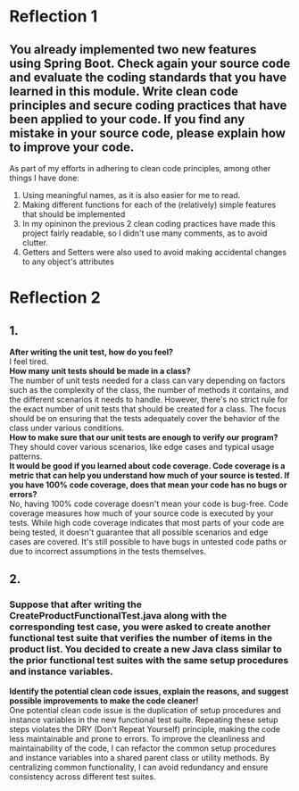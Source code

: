 # Reflection 1
## You already implemented two new features using Spring Boot. Check again your source code and evaluate the coding standards that you have learned in this module. Write clean code principles and secure coding practices that have been applied to your code.  If you find any mistake in your source code, please explain how to improve your code.
As part of my efforts in adhering to clean code principles, among other things I have done:
1. Using meaningful names, as it is also easier for me to read.
2. Making different functions for each of the (relatively) simple features that should be implemented
3. In my opininon the previous 2 clean coding practices have made this project fairly readable, so I didn't use many comments, as to avoid clutter.
4. Getters and Setters were also used to avoid making accidental changes to any object's attributes

# Reflection 2
## 1.
**After writing the unit test, how do you feel?** \
I feel tired. \
**How many unit tests should be made in a class?** \
The number of unit tests needed for a class can vary depending on factors such as the complexity of the class, the number of methods it contains, and the different scenarios it needs to handle. However, there's no strict rule for the exact number of unit tests that should be created for a class. The focus should be on ensuring that the tests adequately cover the behavior of the class under various conditions. \
**How to make sure that our unit tests are enough to verify our program?** \
They should cover various scenarios, like edge cases and typical usage patterns. \
**It would be good if you learned about code coverage. Code coverage is a metric that can help you understand how much of your source is tested. If you have 100% code coverage, does that mean your code has no bugs or errors?** \
No, having 100% code coverage doesn't mean your code is bug-free. Code coverage measures how much of your source code is executed by your tests. While high code coverage indicates that most parts of your code are being tested, it doesn't guarantee that all possible scenarios and edge cases are covered. It's still possible to have bugs in untested code paths or due to incorrect assumptions in the tests themselves.

## 2.
### Suppose that after writing the CreateProductFunctionalTest.java along with the corresponding test case, you were asked to create another functional test suite that verifies the number of items in the product list. You decided to create a new Java class similar to the prior functional test suites with the same setup procedures and instance variables.
**Identify the potential clean code issues, explain the reasons, and suggest possible improvements to make the code cleaner!** \
One potential clean code issue is the duplication of setup procedures and instance variables in the new functional test suite. Repeating these setup steps violates the DRY (Don't Repeat Yourself) principle, making the code less maintainable and prone to errors.
To improve the cleanliness and maintainability of the code, I can refactor the common setup procedures and instance variables into a shared parent class or utility methods. By centralizing common functionality, I can avoid redundancy and ensure consistency across different test suites.
